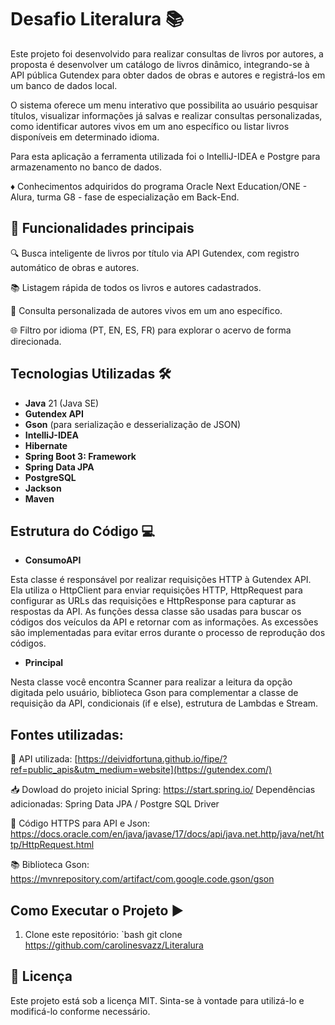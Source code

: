# Desafio Literalura 📚

Este projeto foi desenvolvido para realizar consultas de livros por autores, a proposta é desenvolver um catálogo de livros dinâmico, integrando-se à API pública Gutendex para obter dados de obras e autores e registrá-los em um banco de dados local.

O sistema oferece um menu interativo que possibilita ao usuário pesquisar títulos, visualizar informações já salvas e realizar consultas personalizadas, como identificar autores vivos em um ano específico ou listar livros disponíveis em determinado idioma.

Para esta aplicação a ferramenta utilizada foi o IntelliJ-IDEA e Postgre para armazenamento no banco de dados.

♦ Conhecimentos adquiridos do programa Oracle Next Education/ONE - Alura, turma G8 - fase de especialização em Back-End.


## 📌 Funcionalidades principais

🔍 Busca inteligente de livros por título via API Gutendex, com registro automático de obras e autores.

📚 Listagem rápida de todos os livros e autores cadastrados.

🧾 Consulta personalizada de autores vivos em um ano específico.

🌐 Filtro por idioma (PT, EN, ES, FR) para explorar o acervo de forma direcionada.

## Tecnologias Utilizadas 🛠️

- **Java** 21 (Java SE)
- **Gutendex API**
- **Gson** (para serialização e desserialização de JSON)
- **IntelliJ-IDEA**
- **Hibernate**
- **Spring Boot 3: Framework**
-  **Spring Data JPA**
-  **PostgreSQL**
-  **Jackson**
-  **Maven**

## Estrutura do Código 💻

- **ConsumoAPI**

Esta classe é responsável por realizar requisições HTTP à Gutendex API. Ela utiliza o HttpClient para enviar requisições HTTP, HttpRequest para configurar as URLs das requisições e HttpResponse para capturar as respostas da API. As funções dessa classe são usadas para buscar os códigos dos veículos da API e retornar com as informações. As excessões são implementadas para evitar erros durante o processo de reprodução dos códigos.

- **Principal**

Nesta classe você encontra Scanner para realizar a leitura da opção digitada pelo usuário, biblioteca Gson para complementar a classe de requisição da API, condicionais (if e else), estrutura de Lambdas e Stream.

## Fontes utilizadas: 

📍 API utilizada: [https://deividfortuna.github.io/fipe/?ref=public_apis&utm_medium=website](https://gutendex.com/)

📥 Dowload do projeto inicial Spring: https://start.spring.io/
Dependências adicionadas: Spring Data JPA / Postgre SQL Driver

📌 Código HTTPS para API e Json: https://docs.oracle.com/en/java/javase/17/docs/api/java.net.http/java/net/http/HttpRequest.html

📚 Biblioteca Gson: https://mvnrepository.com/artifact/com.google.code.gson/gson

## Como Executar o Projeto ▶️

1. Clone este repositório:
   `bash
   git clone https://github.com/carolinesvazz/Literalura

## 📄 Licença

Este projeto está sob a licença MIT. Sinta-se à vontade para utilizá-lo e modificá-lo conforme necessário.
